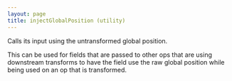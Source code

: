 ```yaml
---
layout: page
title: injectGlobalPosition (utility)
---
```


Calls its input using the untransformed global position.

This can be used for fields that are passed to other ops that are using downstream transforms to have the field use the raw global position while being used on an op that is transformed.
